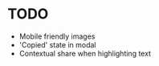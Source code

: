 # TODO

* Mobile friendly images
* 'Copied' state in modal
* Contextual share when highlighting text
